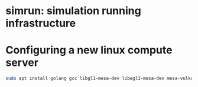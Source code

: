 # simrun: simulation running infrastructure



# Configuring a new linux compute server

```sh
sudo apt install golang gcc libgl1-mesa-dev libegl1-mesa-dev mesa-vulkan-drivers xorg-dev vulkan-tools nvidia-driver-565-server
```

